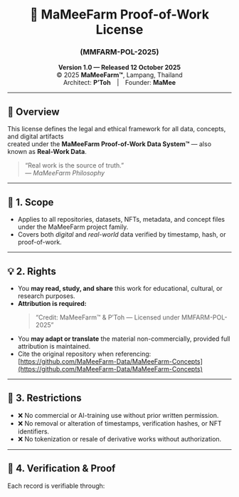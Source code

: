 <div align="center">

# 🌾 MaMeeFarm Proof-of-Work License  
### (MMFARM-POL-2025)

**Version 1.0 — Released 12 October 2025**  
© 2025 **MaMeeFarm™**, Lampang, Thailand  
Architect: **P’Toh** | Founder: **MaMee**

</div>

---

## 🧭 Overview

This license defines the legal and ethical framework for all data, concepts, and digital artifacts  
created under the **MaMeeFarm Proof-of-Work Data System™** — also known as **Real-Work Data**.

> “Real work is the source of truth.”  
> — *MaMeeFarm Philosophy*

---

## 📘 1. Scope

- Applies to all repositories, datasets, NFTs, metadata, and concept files under the MaMeeFarm project family.  
- Covers both *digital* and *real-world* data verified by timestamp, hash, or proof-of-work.

---

## 💡 2. Rights

- You **may read, study, and share** this work for educational, cultural, or research purposes.  
- **Attribution is required:**  
  > “Credit: MaMeeFarm™ & P’Toh — Licensed under MMFARM-POL-2025”  
- You **may adapt or translate** the material non-commercially, provided full attribution is maintained.  
- Cite the original repository when referencing:  
  [https://github.com/MaMeeFarm-Data/MaMeeFarm-Concepts](https://github.com/MaMeeFarm-Data/MaMeeFarm-Concepts)

---

## 🚫 3. Restrictions

- ❌ No commercial or AI-training use without prior written permission.  
- ❌ No removal or alteration of timestamps, verification hashes, or NFT identifiers.  
- ❌ No tokenization or resale of derivative works without authorization.

---

## 🔏 4. Verification & Proof

Each record is verifiable through:

